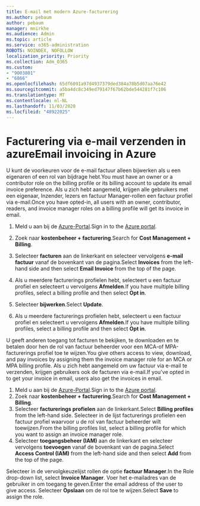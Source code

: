 ```yaml
---
title: E-mail met modern Azure-facturering
ms.author: pebaum
author: pebaum
manager: mnirkhe
ms.audience: Admin
ms.topic: article
ms.service: o365-administration
ROBOTS: NOINDEX, NOFOLLOW
localization_priority: Priority
ms.collection: Adm_O365
ms.custom:
- "9003801"
- "6866"
ms.openlocfilehash: 65df6091a97d4937379ded384a78b5d07aa76e42
ms.sourcegitcommit: a5ba4dc8c349ed79147f67b62bde544281f7c106
ms.translationtype: MT
ms.contentlocale: nl-NL
ms.lasthandoff: 11/03/2020
ms.locfileid: "48922025"
---
```

# <a name="email-invoicing-in-azure"></a><span data-ttu-id="a1fb0-102">Facturering via e-mail verzenden in azure</span><span class="sxs-lookup"><span data-stu-id="a1fb0-102">Email invoicing in Azure</span></span>

<span data-ttu-id="a1fb0-103">U kunt de voorkeuren voor de e-mail factuur alleen bijwerken als u een eigenaren of een rol van bijdrage hebt.</span><span class="sxs-lookup"><span data-stu-id="a1fb0-103">You must have an owner or a contributor role on the billing profile or its billing account to update its email invoice preference.</span></span> <span data-ttu-id="a1fb0-104">Als u zich hebt aangemeld, krijgen alle gebruikers met een eigenaar, Inzender, lezers en factuur Manager-rollen een factuur profiel via e-mail.</span><span class="sxs-lookup"><span data-stu-id="a1fb0-104">Once you have opted-in, all users with an owner, contributor, readers, and invoice manager roles on a billing profile will get its invoice in email.</span></span>

1. <span data-ttu-id="a1fb0-105">Meld u aan bij de [Azure-Portal](https://portal.azure.com/).</span><span class="sxs-lookup"><span data-stu-id="a1fb0-105">Sign in to the [Azure portal](https://portal.azure.com/).</span></span>
2. <span data-ttu-id="a1fb0-106">Zoek naar **kostenbeheer + facturering**.</span><span class="sxs-lookup"><span data-stu-id="a1fb0-106">Search for **Cost Management + Billing**.</span></span>
3. <span data-ttu-id="a1fb0-107">Selecteer **facturen** aan de linkerkant en selecteer vervolgens **e-mail factuur** vanaf de bovenkant van de pagina.</span><span class="sxs-lookup"><span data-stu-id="a1fb0-107">Select **Invoices** from the left-hand side and then select **Email Invoice** from the top of the page.</span></span>
4. <span data-ttu-id="a1fb0-108">Als u meerdere facturerings profielen hebt, selecteert u een factuur profiel en selecteert u vervolgens **Afmelden**.</span><span class="sxs-lookup"><span data-stu-id="a1fb0-108">If you have multiple billing profiles, select a billing profile and then select **Opt in**.</span></span>

5. <span data-ttu-id="a1fb0-109">Selecteer **bijwerken**.</span><span class="sxs-lookup"><span data-stu-id="a1fb0-109">Select **Update**.</span></span>
6. <span data-ttu-id="a1fb0-110">Als u meerdere facturerings profielen hebt, selecteert u een factuur profiel en selecteert u vervolgens **Afmelden**.</span><span class="sxs-lookup"><span data-stu-id="a1fb0-110">If you have multiple billing profiles, select a billing profile and then select **Opt in**.</span></span>

<span data-ttu-id="a1fb0-111">U geeft anderen toegang tot facturen te bekijken, te downloaden en te betalen door hen de rol van factuur beheerder voor een MCA-of MPA-facturerings profiel toe te wijzen.</span><span class="sxs-lookup"><span data-stu-id="a1fb0-111">You give others access to view, download, and pay invoices by assigning them the invoice manager role for an MCA or MPA billing profile.</span></span> <span data-ttu-id="a1fb0-112">Als u zich hebt aangemeld om uw factuur via e-mail te verzenden, krijgen gebruikers ook de facturen via e-mail.</span><span class="sxs-lookup"><span data-stu-id="a1fb0-112">If you've opted in to get your invoice in email, users also get the invoices in email.</span></span>

1. <span data-ttu-id="a1fb0-113">Meld u aan bij de [Azure-Portal](https://portal.azure.com/).</span><span class="sxs-lookup"><span data-stu-id="a1fb0-113">Sign in to the [Azure portal](https://portal.azure.com/).</span></span>
2. <span data-ttu-id="a1fb0-114">Zoek naar **kostenbeheer + facturering**.</span><span class="sxs-lookup"><span data-stu-id="a1fb0-114">Search for **Cost Management + Billing**.</span></span>
3. <span data-ttu-id="a1fb0-115">Selecteer **facturerings profielen** aan de linkerkant.</span><span class="sxs-lookup"><span data-stu-id="a1fb0-115">Select **Billing profiles** from the left-hand side.</span></span> <span data-ttu-id="a1fb0-116">Selecteer in de lijst facturerings profielen een factuur profiel waarvoor u de rol van factuur beheerder wilt toewijzen.</span><span class="sxs-lookup"><span data-stu-id="a1fb0-116">From the billing profiles list, select a billing profile for which you want to assign an invoice manager role.</span></span>
4. <span data-ttu-id="a1fb0-117">Selecteer **toegangsbeheer (IAM)** aan de linkerkant en selecteer vervolgens **toevoegen** vanaf de bovenkant van de pagina.</span><span class="sxs-lookup"><span data-stu-id="a1fb0-117">Select **Access Control (IAM)** from the left-hand side and then select **Add** from the top of the page.</span></span>

<span data-ttu-id="a1fb0-118">Selecteer in de vervolgkeuzelijst rollen de optie **factuur Manager**.</span><span class="sxs-lookup"><span data-stu-id="a1fb0-118">In the Role drop-down list, select **Invoice Manager**.</span></span> <span data-ttu-id="a1fb0-119">Voer het e-mailadres van de gebruiker in om toegang te geven.</span><span class="sxs-lookup"><span data-stu-id="a1fb0-119">Enter the email address of the user to give access.</span></span> <span data-ttu-id="a1fb0-120">Selecteer **Opslaan** om de rol toe te wijzen.</span><span class="sxs-lookup"><span data-stu-id="a1fb0-120">Select **Save** to assign the role.</span></span>
